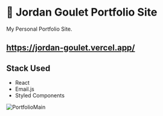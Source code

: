 # 👋 Jordan Goulet Portfolio Site
My Personal Portfolio Site. 

## https://jordan-goulet.vercel.app/


## Stack Used
- React
- Email.js
- Styled Components


![PortfolioMain](https://user-images.githubusercontent.com/40371862/134745431-ff0d7a27-e985-4022-a53f-a74c6084e2bd.gif)
